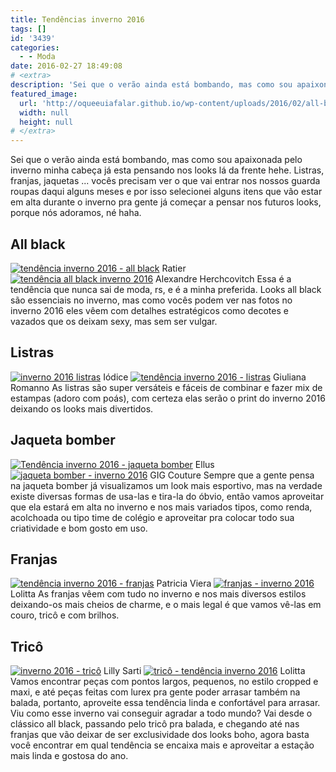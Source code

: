 ```yaml
---
title: Tendências inverno 2016
tags: []
id: '3439'
categories:
  - - Moda
date: 2016-02-27 18:49:08
# <extra>
description: 'Sei que o verão ainda está bombando, mas como sou apaixonada pelo inverno minha cabeça já esta pensando nos looks lá da frente hehe. Listras, franjas, jaquetas &#8230; vocês precisam ver o que vai entrar nos nossos guarda roupas daqui alguns meses e por isso selecionei alguns itens que vão estar em alta durante o inverno pra gente já começar a pensar nos futuros looks, porque nós adoramos, né haha. All black Essa é a tendência que nunca sai de moda, rs, e é a minha preferida. Looks all black são essenciais no inverno, mas como vocês podem ver nas fotos no inverno 2016 eles vêem com detalhes estratégicos como decotes e vazados que os deixam sexy, mas sem ser vulgar. Listras As listras são super versáteis e fáceis de combinar e fazer mix de estampas (adoro com poás), com &hellip;'
featured_image: 
  url: 'http://oqueeuiafalar.github.io/wp-content/uploads/2016/02/all-black-ratier-681x1024.jpg'
  width: null
  height: null
# </extra>
---
```


Sei que o verão ainda está bombando, mas como sou apaixonada pelo inverno minha cabeça já esta pensando nos looks lá da frente hehe. Listras, franjas, jaquetas ... vocês precisam ver o que vai entrar nos nossos guarda roupas daqui alguns meses e por isso selecionei alguns itens que vão estar em alta durante o inverno pra gente já começar a pensar nos futuros looks, porque nós adoramos, né haha.

## All black

[![tendência inverno 2016 - all black ](/wp-content/uploads/2016/02/all-black-ratier-681x1024.jpg)](/wp-content/uploads/2016/02/all-black-ratier.jpg) Ratier [![tendência all black inverno 2016 ](/wp-content/uploads/2016/02/all-black-alexandre-herchcovith-681x1024.jpg)](/wp-content/uploads/2016/02/all-black-alexandre-herchcovith.jpg) Alexandre Herchcovitch Essa é a tendência que nunca sai de moda, rs, e é a minha preferida. Looks all black são essenciais no inverno, mas como vocês podem ver nas fotos no inverno 2016 eles vêem com detalhes estratégicos como decotes e vazados que os deixam sexy, mas sem ser vulgar.

## Listras

[![inverno 2016 listras](/wp-content/uploads/2016/02/listras-Iódice-680x1024.jpg)](/wp-content/uploads/2016/02/listras-Iódice.jpg) Iódice [![tendência inverno 2016 - listras](/wp-content/uploads/2016/02/listras-giuliana-romanno-681x1024.jpg)](/wp-content/uploads/2016/02/listras-giuliana-romanno.jpg) Giuliana Romanno As listras são super versáteis e fáceis de combinar e fazer mix de estampas (adoro com poás), com certeza elas serão o print do inverno 2016 deixando os looks mais divertidos.

## Jaqueta bomber

[![Tendência inverno 2016 - jaqueta bomber ](/wp-content/uploads/2016/02/jaqueta-bomber-ellus-680x1024.jpg)](/wp-content/uploads/2016/02/jaqueta-bomber-ellus.jpg) Ellus [![jaqueta bomber - inverno 2016](/wp-content/uploads/2016/02/jaqueta-bomber-gig-couture-680x1024.jpg)](/wp-content/uploads/2016/02/jaqueta-bomber-gig-couture.jpg) GIG Couture Sempre que a gente pensa na jaqueta bomber já visualizamos um look mais esportivo, mas na verdade existe diversas formas de usa-las e tira-la do óbvio, então vamos aproveitar que ela estará em alta no inverno e nos mais variados tipos, como renda, acolchoada ou tipo time de colégio e aproveitar pra colocar todo sua criatividade e bom gosto em uso.

## Franjas

[![tendência inverno 2016 - franjas](/wp-content/uploads/2016/02/franjas-Patricia-vieira-682x1024.jpg)](/wp-content/uploads/2016/02/franjas-Patricia-vieira.jpg) Patricia Viera [![franjas - inverno 2016](/wp-content/uploads/2016/02/franjas-Lolitta-682x1024.jpg)](/wp-content/uploads/2016/02/franjas-Lolitta.jpg) Lolitta As franjas vêem com tudo no inverno e nos mais diversos estilos deixando-os mais cheios de charme, e o mais legal é que vamos vê-las em couro, tricô e com brilhos.

## Tricô

[![inverno 2016 - tricô ](/wp-content/uploads/2016/02/tricot-Lilly-Sarti-682x1024.jpg)](/wp-content/uploads/2016/02/tricot-Lilly-Sarti.jpg) Lilly Sarti [![tricô - tendência inverno 2016](/wp-content/uploads/2016/02/tricot-Lolitta-681x1024.jpg)](/wp-content/uploads/2016/02/tricot-Lolitta.jpg) Lolitta Vamos encontrar peças com pontos largos, pequenos, no estilo cropped e maxi, e até peças feitas com lurex pra gente poder arrasar também na balada, portanto, aproveite essa tendência linda e confortável para arrasar. Viu como esse inverno vai conseguir agradar a todo mundo? Vai desde o clássico all black, passando pelo tricô pra balada, e chegando até nas franjas que vão deixar de ser exclusividade dos looks boho, agora basta você encontrar em qual tendência se encaixa mais e aproveitar a estação mais linda e gostosa do ano.
